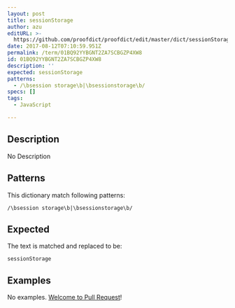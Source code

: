 ```yaml
---
layout: post
title: sessionStorage
author: azu
editURL: >-
  https://github.com/proofdict/proofdict/edit/master/dict/sessionStorage--01BQ92YYBGNT2ZA7SCBGZP4XW8.yml
date: 2017-08-12T07:10:59.951Z
permalink: /term/01BQ92YYBGNT2ZA7SCBGZP4XW8
id: 01BQ92YYBGNT2ZA7SCBGZP4XW8
description: ''
expected: sessionStorage
patterns:
  - /\bsession storage\b|\bsessionstorage\b/
specs: []
tags:
  - JavaScript

---
```


## Description

No Description 

## Patterns

This dictionary match following patterns:

    /\bsession storage\b|\bsessionstorage\b/

## Expected

The text is matched and replaced to be:

    sessionStorage

## Examples

No examples. [Welcome to Pull Request](https://github.com/jser/jser.info/edit/master/dict/sessionStorage--01BQ92YYBGNT2ZA7SCBGZP4XW8.yml)!
